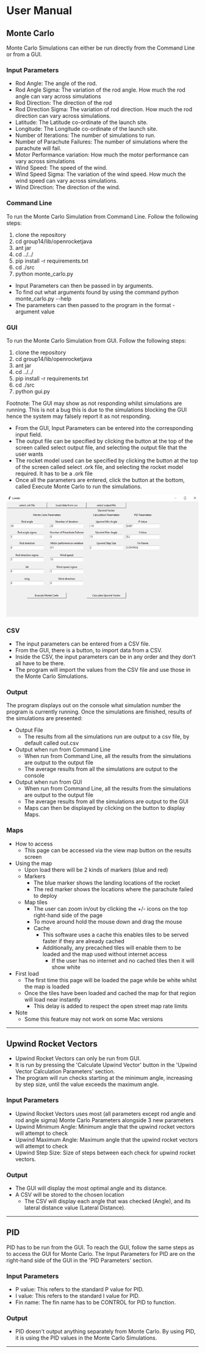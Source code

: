 # User Manual

## Monte Carlo

Monte Carlo Simulations can either be run directly from the Command Line or from a GUI. 

### Input Parameters
- Rod Angle: The angle of the rod.
- Rod Angle Sigma: The variation of the rod angle. How much the rod angle can vary across simulations
- Rod Direction: The direction of the rod 
- Rod Direction Sigma: The variation of rod direction. How much the rod direction can vary across simulations.
- Latitude: The Latitude co-ordinate of the launch site.
- Longitude: The Longitude co-ordinate of the launch site.
- Number of Iterations: The number of simulations to run. 
- Number of Parachute Failures: The number of simulations where the parachute will fail. 
- Motor Performance variation: How much the motor performance can vary across simulations
- Wind Speed:  The speed of the wind. 
- Wind Speed Sigma: The variation of the wind speed. How much the wind speed can vary across simulations.
- Wind Direction: The direction of the wind. 

### Command Line
To run the Monte Carlo Simulation from Command Line. Follow the following steps:
1. clone the repository
2. cd group14/lib/openrocketjava
3. ant jar
4. cd ../../
5. pip install -r requirements.txt
6. cd ./src
7. python monte_carlo.py

- Input Parameters can then be passed in by arguments. 
- To find out what arguments found by using the command python monte_carlo.py --help
- The parameters can then passed to the program in the format -argument value


### GUI
To run the Monte Carlo Simulation from GUI. Follow the following steps:
1. clone the repository
2. cd group14/lib/openrocketjava
3. ant jar
4. cd ../../
5. pip install -r requirements.txt
6. cd ./src
7. python gui.py

Footnote: The GUI may show as not responding whilst simulations are running. This is not a bug this is due to the simulations blocking the GUI hence the system may falsely report it as not responding.

- From the GUI, Input Parameters can be entered into the corresponding input field. 
- The output file can be specified by clicking the button at the top of the screen called select output file, and selecting the output file that the user wants
- The rocket model used can be specified by clicking the button at the top of the screen called select .ork file, and selecting the rocket model required. It has to be a .ork file
- Once all the parameters are entered, click the button at the bottom, called Execute Monte Carlo to run the simulations. 

![](./base-gui.png)

### CSV
- The input parameters can be entered from a CSV file.
- From the GUI, there is a button, to import data from a CSV. 
- Inside the CSV, the input parameters can be in any order and they don't all have to be there.
- The program will import the values from the CSV file and use those in the Monte Carlo Simulations. 

### Output

The program displays out on the console what simulation number the program is currently running.
Once the simulations are finished, results of the simulations are presented:
- Output File
    - The results from all the simulations run are output to a csv file, by default called out.csv
- Output when run from Command Line
    - When run from Command Line, all the results from the simulations are output to the output file
    - The average results from all the simulations are output to the console
- Output when run from GUI
    - When run from Command Line, all the results from the simulations are output to the output file
    - The average results from all the simulations are output to the GUI
    - Maps can then be displayed by clicking on the button to display Maps. 
    

### Maps
 - How to access
   - This page can be accessed via the view map button on the results screen
 - Using the map
   - Upon load there will be 2 kinds of markers (blue and red)
   - Markers
     - The blue marker shows the landing locations of the rocket
     - The red marker shows the locations where the parachute failed to deploy
   - Map tiles
     - The user can zoom in/out by clicking the +/- icons on the top right-hand side of the page    
     - To move around hold the mouse down and drag the mouse
     -  Cache
        -  This software uses a cache this enables tiles to be served faster if they are already cached
        -  Additionally, any precached tiles will enable them to be loaded and the map used without internet access
           -  If the user has no internet and no cached tiles then it will show white
 - First load
   - The first time this page will be loaded the page while be white whilst the map is loaded
   - Once the tiles have been loaded and cached the map for that region will load near instantly
     - This delay is added to respect the open street map rate limits
 - Note
   - Some this feature may not work on some Mac versions
--------------------------
## Upwind Rocket Vectors
* Upwind Rocket Vectors can only be run from GUI. 
* It is run by pressing the 'Calculate Upwind Vector' button in the 'Upwind Vector Calculation Parameters' section. 
* The program will run checks starting at the minimum angle, increasing by step size, until the value exceeds the maximum angle. 
### Input Parameters
* Upwind Rocket Vectors uses most (all parameters except rod angle and rod angle sigma) Monte Carlo Parameters alongside 3 new parameters
* Upwind Minimum Angle: Minimum angle that the upwind rocket vectors will attempt to check
* Upwind Maximum Angle: Maximum angle that the upwind rocket vectors will attempt to check
* Upwind Step Size: Size of steps between each check for upwind rocket vectors.
### Output
* The GUI will display the most optimal angle and its distance. 
* A CSV will be stored to the chosen location
    * The CSV will display each angle that was checked (Angle), and its lateral distance value (Lateral Distance).
--------------------------
## PID

PID has to be run from the GUI. To reach the GUI, follow the same steps as to access the GUI for Monte Carlo. The Input Parameters for PID are on the right-hand side of the GUI in the 'PID Parameters' section. 

### Input Parameters
- P value: This refers to the standard P value for PID.
- I value: This refers to the standard I value for PID. 
- Fin name: The fin name has to be CONTROL for PID to function. 

### Output
- PID doesn't output anything separately from Monte Carlo. By using PID, it is using the PID values in the Monte Carlo Simulations.

--------------------------
